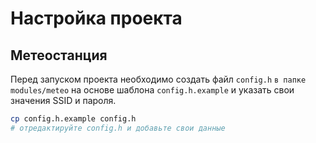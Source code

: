 # Настройка проекта


## Метеостанция
Перед запуском проекта необходимо создать файл `config.h` `в папке modules/meteo` на основе шаблона `config.h.example` и указать свои значения SSID и пароля.

```sh
cp config.h.example config.h
# отредактируйте config.h и добавьте свои данные
